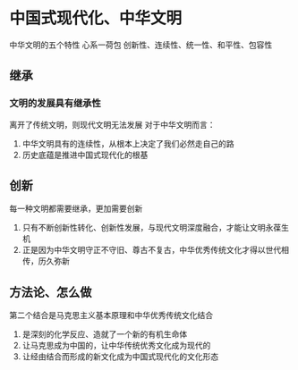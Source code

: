 # 中国式现代化、中华文明
中华文明的五个特性
心系一荷包
创新性、连续性、统一性、和平性、包容性

## 继承
### 文明的发展具有继承性
离开了传统文明，则现代文明无法发展
对于中华文明而言：
1. 中华文明具有的连续性，从根本上决定了我们必然走自己的路
2. 历史底蕴是推进中国式现代化的根基

## 创新
每一种文明都需要继承，更加需要创新
1. 只有不断创新性转化、创新性发展，与现代文明深度融合，才能让文明永葆生机
2. 正是因为中华文明守正不守旧、尊古不复古，中华优秀传统文化才得以世代相传，历久弥新

## 方法论、怎么做
第二个结合是马克思主义基本原理和中华优秀传统文化结合
1. 是深刻的化学反应、造就了一个新的有机生命体
2. 让马克思成为中国的，让中华传统优秀文化成为现代的
3. 让经由结合而形成的新文化成为中国式现代化的文化形态